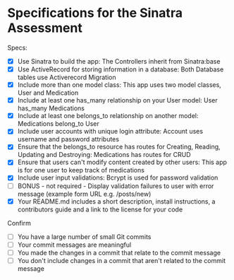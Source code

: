 # Specifications for the Sinatra Assessment

Specs:
- [x] Use Sinatra to build the app: The Controllers inherit from Sinatra:base 
- [x] Use ActiveRecord for storing information in a database: Both Database tables use Activerecord Migration
- [x] Include more than one model class: This app uses two model classes, User and Medication
- [x] Include at least one has_many relationship on your User model: User has_many Medications
- [x] Include at least one belongs_to relationship on another model: Medications belong_to User
- [x] Include user accounts with unique login attribute: Account uses username and password attributes
- [x] Ensure that the belongs_to resource has routes for Creating, Reading, Updating and Destroying: Medications has routes for CRUD
- [x] Ensure that users can't modify content created by other users: This app is for one user to keep track of medications
- [x] Include user input validations: Bcrypt is used for password validation
- [ ] BONUS - not required - Display validation failures to user with error message (example form URL e.g. /posts/new)
- [x] Your README.md includes a short description, install instructions, a contributors guide and a link to the license for your code

Confirm
- [ ] You have a large number of small Git commits
- [ ] Your commit messages are meaningful
- [ ] You made the changes in a commit that relate to the commit message
- [ ] You don't include changes in a commit that aren't related to the commit message